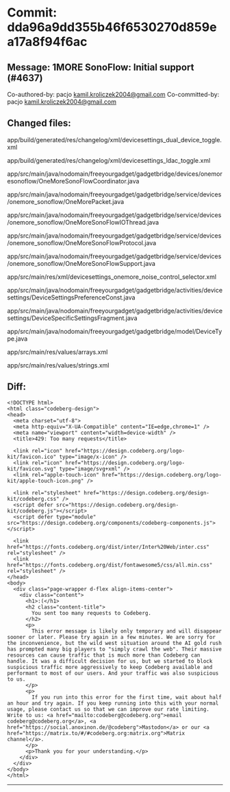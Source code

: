 # Commit: dda96a9dd355b46f6530270d859ea17a8f94f6ac
## Message: 1MORE SonoFlow: Initial support (#4637)
Co-authored-by: pacjo <kamil.kroliczek2004@gmail.com>
Co-committed-by: pacjo <kamil.kroliczek2004@gmail.com>
## Changed files:
app/build/generated/res/changelog/xml/devicesettings_dual_device_toggle.xml

app/build/generated/res/changelog/xml/devicesettings_ldac_toggle.xml

app/src/main/java/nodomain/freeyourgadget/gadgetbridge/devices/onemoresonoflow/OneMoreSonoFlowCoordinator.java

app/src/main/java/nodomain/freeyourgadget/gadgetbridge/service/devices/onemore_sonoflow/OneMorePacket.java

app/src/main/java/nodomain/freeyourgadget/gadgetbridge/service/devices/onemore_sonoflow/OneMoreSonoFlowIOThread.java

app/src/main/java/nodomain/freeyourgadget/gadgetbridge/service/devices/onemore_sonoflow/OneMoreSonoFlowProtocol.java

app/src/main/java/nodomain/freeyourgadget/gadgetbridge/service/devices/onemore_sonoflow/OneMoreSonoFlowSupport.java

app/src/main/res/xml/devicesettings_onemore_noise_control_selector.xml

app/src/main/java/nodomain/freeyourgadget/gadgetbridge/activities/devicesettings/DeviceSettingsPreferenceConst.java

app/src/main/java/nodomain/freeyourgadget/gadgetbridge/activities/devicesettings/DeviceSpecificSettingsFragment.java

app/src/main/java/nodomain/freeyourgadget/gadgetbridge/model/DeviceType.java

app/src/main/res/values/arrays.xml

app/src/main/res/values/strings.xml

## Diff:
```
<!DOCTYPE html>
<html class="codeberg-design">
<head>
  <meta charset="utf-8">
  <meta http-equiv="X-UA-Compatible" content="IE=edge,chrome=1" />
  <meta name="viewport" content="width=device-width" />
  <title>429: Too many requests</title>
  
  <link rel="icon" href="https://design.codeberg.org/logo-kit/favicon.ico" type="image/x-icon" />
  <link rel="icon" href="https://design.codeberg.org/logo-kit/favicon.svg" type="image/svg+xml" />
  <link rel="apple-touch-icon" href="https://design.codeberg.org/logo-kit/apple-touch-icon.png" />

  <link rel="stylesheet" href="https://design.codeberg.org/design-kit/codeberg.css" />
  <script defer src="https://design.codeberg.org/design-kit/codeberg.js"></script>
  <script defer type="module" src="https://design.codeberg.org/components/codeberg-components.js"></script>

  <link href="https://fonts.codeberg.org/dist/inter/Inter%20Web/inter.css" rel="stylesheet" />
  <link href="https://fonts.codeberg.org/dist/fontawesome5/css/all.min.css" rel="stylesheet" />
</head>
<body>
  <div class="page-wrapper d-flex align-items-center"> 
    <div class="content">
      <h1>:(</h1>
      <h2 class="content-title">
        You sent too many requests to Codeberg.
      </h2>
      <p>
        This error message is likely only temporary and will disappear sooner or later. Please try again in a few minutes. We are sorry for the inconvenience, but the wild west situation around the AI gold rush has prompted many big players to "simply crawl the web". Their massive resources can cause traffic that is much more than Codeberg can handle. It was a difficult decision for us, but we started to block suspicious traffic more aggressively to keep Codeberg available and performant to most of our users. And your traffic was also suspicious to us.
      </p>
      <p>
        If you run into this error for the first time, wait about half an hour and try again. If you keep running into this with your normal usage, please contact us so that we can improve our rate limiting. Write to us: <a href="mailto:codeberg@codeberg.org">email codeberg@codeberg.org</a>, <a href="https://social.anoxinon.de/@codeberg">Mastodon</a> or our <a href="https://matrix.to/#/#codeberg.org:matrix.org">Matrix channel</a>.
      </p>
      <p>Thank you for your understanding.</p>
    </div>
  </div>
</body>
</html>
```
-----------------------------------
